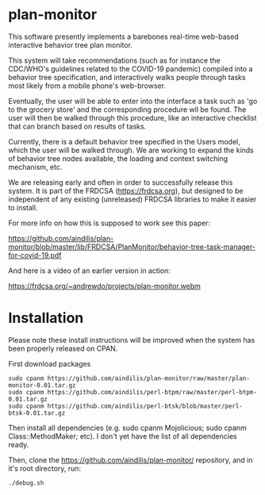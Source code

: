 # plan-monitor
This software presently implements a barebones real-time web-based
interactive behavior tree plan monitor.

This system will take recommendations (such as for instance the
CDC/WHO's guidelines related to the COVID-19 pandemic) compiled into a
behavior tree specification, and interactively walks people through
tasks most likely from a mobile phone's web-browser.

Eventually, the user will be able to enter into the interface a task
such as 'go to the grocery store' and the corresponding procedure wll
be found.  The user will then be walked through this procedure, like
an interactive checklist that can branch based on results of tasks.

Currently, there is a default behavior tree specified in the Users
model, which the user will be walked through.  We are working to
expand the kinds of behavior tree nodes available, the loading and
context switching mechanism, etc.

We are releasing early and
often in order to successfully release this system.  It is part of the
FRDCSA (https://frdcsa.org), but designed to be independent of any
existing (unreleased) FRDCSA libraries to make it easier to install.

For more info on how this is supposed to work see this paper:

https://github.com/aindilis/plan-monitor/blob/master/lib/FRDCSA/PlanMonitor/behavior-tree-task-manager-for-covid-19.pdf

And here is a video of an earlier version in action:

https://frdcsa.org/~andrewdo/projects/plan-monitor.webm

# Installation

Please note these install instructions will be improved when the system has been properly released on CPAN.

First download packages

```
sudo cpanm https://github.com/aindilis/plan-monitor/raw/master/plan-monitor-0.01.tar.gz
sudo cpanm https://github.com/aindilis/perl-btpm/raw/master/perl-btpm-0.01.tar.gz
sudo cpanm https://github.com/aindilis/perl-btsk/blob/master/perl-btsk-0.01.tar.gz 
```

Then install all dependencies (e.g. sudo cpanm Mojolicious; sudo cpanm Class::MethodMaker; etc).  I don't yet have the list of all dependencies ready.

Then, clone the https://github.com/aindilis/plan-monitor/ repository, and in it's root directory, run:

```
./debug.sh
```
